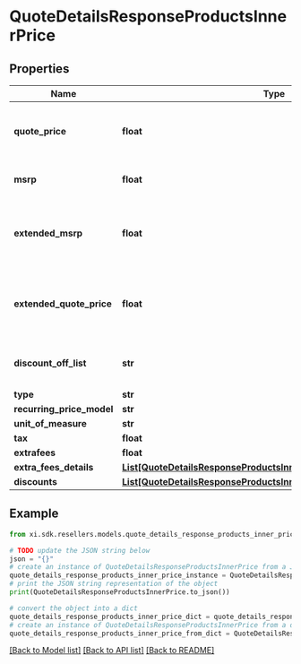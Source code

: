 # QuoteDetailsResponseProductsInnerPrice


## Properties

Name | Type | Description | Notes
------------ | ------------- | ------------- | -------------
**quote_price** | **float** | Ingram Micro quoted price specific to the reseller and quote. | [optional] 
**msrp** | **float** | Manufacturer Suggested Retail Price | [optional] 
**extended_msrp** | **float** | Extended MSRP - Manufacturer Suggested Retail Price X Quantity | [optional] 
**extended_quote_price** | **float** | Extended reseller quoted price (cost to reseller) X Quantity | [optional] 
**discount_off_list** | **str** | Discount off list percentage extended | [optional] 
**type** | **str** |  | [optional] 
**recurring_price_model** | **str** |  | [optional] 
**unit_of_measure** | **str** |  | [optional] 
**tax** | **float** |  | [optional] 
**extrafees** | **float** |  | [optional] 
**extra_fees_details** | [**List[QuoteDetailsResponseProductsInnerPriceExtraFeesDetailsInner]**](QuoteDetailsResponseProductsInnerPriceExtraFeesDetailsInner.md) |  | [optional] 
**discounts** | [**List[QuoteDetailsResponseProductsInnerPriceDiscountsInner]**](QuoteDetailsResponseProductsInnerPriceDiscountsInner.md) |  | [optional] 

## Example

```python
from xi.sdk.resellers.models.quote_details_response_products_inner_price import QuoteDetailsResponseProductsInnerPrice

# TODO update the JSON string below
json = "{}"
# create an instance of QuoteDetailsResponseProductsInnerPrice from a JSON string
quote_details_response_products_inner_price_instance = QuoteDetailsResponseProductsInnerPrice.from_json(json)
# print the JSON string representation of the object
print(QuoteDetailsResponseProductsInnerPrice.to_json())

# convert the object into a dict
quote_details_response_products_inner_price_dict = quote_details_response_products_inner_price_instance.to_dict()
# create an instance of QuoteDetailsResponseProductsInnerPrice from a dict
quote_details_response_products_inner_price_from_dict = QuoteDetailsResponseProductsInnerPrice.from_dict(quote_details_response_products_inner_price_dict)
```
[[Back to Model list]](../README.md#documentation-for-models) [[Back to API list]](../README.md#documentation-for-api-endpoints) [[Back to README]](../README.md)



